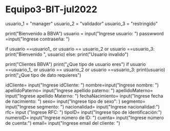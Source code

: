 # Equipo3-BIT-jul2022

usuario_1 = "manager"
usuario_2 = "validador"
usuario_3 = "restringido"

print("Bienvenido a BBVA")
usuario = input("Ingrese usuario: ")
passwword =input("Ingrese contraseña: ")

if usuario ==usuario1_ or usuario == usuario_2 or usuario ==usuario_3:
    print("Bienvenido ", usuario)
    else: print("Usuario invalido")


print("Clientes BBVA")
print("¿Que tipo de usuario eres")
if usuario ==usuario_1_ or usuario == usuario_2 or usuario ==usuario_3:
    print(usuario)
print("¿Que tipo de dato requieres")

idCliente= input("Ingrese idCliente: ")
nombre=input("Ingrese nombre: ")
apellidoPaterno= input("Ingrese apellido paterno: ")
apellidoMaterno= input("Ingrese apellido Materno: ")
fechaNacimiento= input("Ingrese fecha de nacimiento: ")
sexo= input("Ingrese tipo de sexo": )
segmento= input("Ingrese segmento: ")
nacionalidad= input("Ingrese nacionalidad:")
rfc= input ("Ingrese RFC: ")
tipoID= input("Ingrese tipo de identificación:")
numeroID= input("Ingrese número de ID: ")
cuenta= input("Ingrese número de cuenta:")
email= input("Ingrese email del cliente: ")
